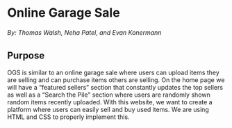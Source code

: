 # Online Garage Sale
###### By: Thomas Walsh, Neha Patel, and Evan Konermann
## Purpose
OGS is similar to an online garage sale where users can upload items they are selling and can purchase items others are selling. On the home page we will have a “featured sellers” section that constantly updates the top sellers as well as a “Search the Pile” section where users are randomly shown random items recently uploaded. With this website, we want to create a platform where users can easily sell and buy used items. We are using HTML and CSS to properly implement this.
